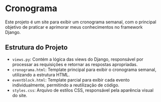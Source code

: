 # Cronograma 

Este projeto é um site para exibir um cronograma semanal, com o principal objetivo de praticar e aprimorar meus conhecimentos no framework Django.

## Estrutura do Projeto

- `views.py`: Contém a lógica das views do Django, responsável por processar as requisições e retornar as respostas apropriadas.
- `cronograma.html`: Template principal para exibir o cronograma semanal, utilizando a estrutura HTML.
- `eventblock.html`: Template parcial para exibir cada evento individualmente, permitindo a reutilização de código.
- `styles.css`: Arquivo de estilos CSS, responsável pela aparência visual do site.